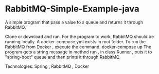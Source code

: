 # RabbitMQ-Simple-Example-java
A simple program that pass a value to a queue and returns it through RabbitMQ.

Clone or download and run.
For the program to work, RabbitMQ should be running locally. A docker-compose.yml exists in root folder.
To run the RabbitMQ from Docker , execute the command: docker-compose up
The program gets a string message in method run , in class Runner , puts it to "spring-boot" queue and then prints it through RabbitMQ.


Technologies: Spring , RabbitMQ , Docker
